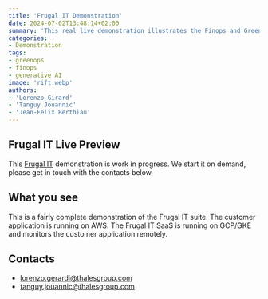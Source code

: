 ```yaml
---
title: 'Frugal IT Demonstration'
date: 2024-07-02T13:48:14+02:00
summary: 'This real live demonstration illustrates the Finops and Greenops monitoring of a sample AWS kubernetes application.'
categories: 
- Demonstration
tags:
- greenops
- finops
- generative AI
image: 'rift.webp'
authors: 
- 'Lorenzo Girard'
- 'Tanguy Jouannic'
- 'Jean-Felix Berthiau'
---
```


## Frugal IT Live Preview

This [Frugal IT](/building-blocks/frugal-it) demonstration is work in progress. 
We start it on demand, please get in touch with the contacts below. 

## What you see

This is a fairly complete demonstration of the Frugal IT suite. The customer application is running on AWS.
The Frugal IT SaaS is running on GCP/GKE and monitors the customer application remotely. 

## Contacts

- lorenzo.gerardi@thalesgroup.com
- tanguy.jouannic@thalesgroup.com



